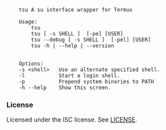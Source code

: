 ```shell,tsu
    tsu A su interface wrapper for Termux

    Usage:
        tsu
        tsu [ -s SHELL ]  [-pe] [USER]
        tsu --debug [ -s SHELL ]  [-pel] [USER]
        tsu -h | --help | --version


    Options:
    -s <shell>   Use an alternate specified shell.
    -l           Start a login shell.
    -p           Prepend system binaries to PATH
    -h --help    Show this screen.

```

### License

Licensed under the ISC license. See [LICENSE](https://github.com/cswl/tsu/blob/master/LICENSE.md).
